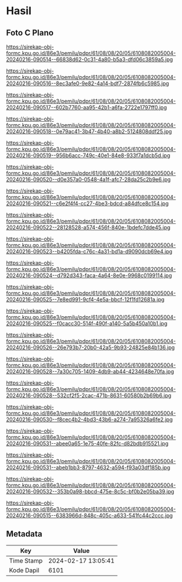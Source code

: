# Hasil

## Foto C Plano

https://sirekap-obj-formc.kpu.go.id/86e3/pemilu/pdpr/61/08/08/20/05/6108082005004-20240216-090514--66838d62-0c31-4a80-b5a3-dfd06c3859a5.jpg

https://sirekap-obj-formc.kpu.go.id/86e3/pemilu/pdpr/61/08/08/20/05/6108082005004-20240216-090516--8ec3afe0-9e82-4a14-bdf7-2874fb6c5985.jpg

https://sirekap-obj-formc.kpu.go.id/86e3/pemilu/pdpr/61/08/08/20/05/6108082005004-20240216-090517--602b7760-aa95-42b1-a6fa-2722e1797ff0.jpg

https://sirekap-obj-formc.kpu.go.id/86e3/pemilu/pdpr/61/08/08/20/05/6108082005004-20240216-090518--0e79ac41-3b47-4b40-a8b2-5124808ddf25.jpg

https://sirekap-obj-formc.kpu.go.id/86e3/pemilu/pdpr/61/08/08/20/05/6108082005004-20240216-090519--956b6acc-749c-40e1-84e8-933f7a1dcb5d.jpg

https://sirekap-obj-formc.kpu.go.id/86e3/pemilu/pdpr/61/08/08/20/05/6108082005004-20240216-090520--d0e357a0-0548-4a1f-afc7-28da25c2b9e6.jpg

https://sirekap-obj-formc.kpu.go.id/86e3/pemilu/pdpr/61/08/08/20/05/6108082005004-20240216-090521--c6e2f4f4-cc27-4be3-bdcd-a84dfce8c154.jpg

https://sirekap-obj-formc.kpu.go.id/86e3/pemilu/pdpr/61/08/08/20/05/6108082005004-20240216-090522--28128528-a574-456f-840e-1bdefc7dde45.jpg

https://sirekap-obj-formc.kpu.go.id/86e3/pemilu/pdpr/61/08/08/20/05/6108082005004-20240216-090523--b4205fda-c76c-4a31-bd1a-d9090dcb69e4.jpg

https://sirekap-obj-formc.kpu.go.id/86e3/pemilu/pdpr/61/08/08/20/05/6108082005004-20240216-090524--d792d343-faca-4a64-8e0e-9968c0199114.jpg

https://sirekap-obj-formc.kpu.go.id/86e3/pemilu/pdpr/61/08/08/20/05/6108082005004-20240216-090525--7e8ed991-9cf4-4e5a-bbcf-12f1fd12681a.jpg

https://sirekap-obj-formc.kpu.go.id/86e3/pemilu/pdpr/61/08/08/20/05/6108082005004-20240216-090525--f0cacc30-514f-490f-a140-5a5b450a10b1.jpg

https://sirekap-obj-formc.kpu.go.id/86e3/pemilu/pdpr/61/08/08/20/05/6108082005004-20240216-090526--26e793b7-20b0-42a5-9b93-24825e84b136.jpg

https://sirekap-obj-formc.kpu.go.id/86e3/pemilu/pdpr/61/08/08/20/05/6108082005004-20240216-090528--7a30c705-1409-4db9-ab44-4234648e70fa.jpg

https://sirekap-obj-formc.kpu.go.id/86e3/pemilu/pdpr/61/08/08/20/05/6108082005004-20240216-090528--532cf2f5-2cac-471b-8631-60580b2b69b6.jpg

https://sirekap-obj-formc.kpu.go.id/86e3/pemilu/pdpr/61/08/08/20/05/6108082005004-20240216-090530--f8cec4b2-4bd3-43b6-a274-7a95326a6fe2.jpg

https://sirekap-obj-formc.kpu.go.id/86e3/pemilu/pdpr/61/08/08/20/05/6108082005004-20240216-090531--abee0a65-1e75-40fe-82fc-d82bdb915521.jpg

https://sirekap-obj-formc.kpu.go.id/86e3/pemilu/pdpr/61/08/08/20/05/6108082005004-20240216-090531--abeb1bb3-8797-4632-a594-f93a03df185b.jpg

https://sirekap-obj-formc.kpu.go.id/86e3/pemilu/pdpr/61/08/08/20/05/6108082005004-20240216-090532--353b0a98-bbcd-475e-8c5c-bf0b2e05ba39.jpg

https://sirekap-obj-formc.kpu.go.id/86e3/pemilu/pdpr/61/08/08/20/05/6108082005004-20240216-090515--6383966d-848c-405c-a633-541fc44c2ccc.jpg


## Metadata

| Key        | Value               |
| ---------- | ------------------- |
| Time Stamp | 2024-02-17 13:05:41 |
| Kode Dapil | 6101                |



